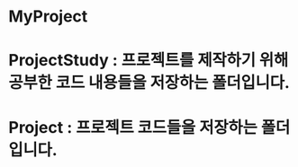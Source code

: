 # MyProject

# ProjectStudy : 프로젝트를 제작하기 위해 공부한 코드 내용들을 저장하는 폴더입니다.

# Project : 프로젝트 코드들을 저장하는 폴더입니다.